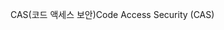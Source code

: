 <span data-ttu-id="e64c8-101">CAS(코드 액세스 보안)</span><span class="sxs-lookup"><span data-stu-id="e64c8-101">Code Access Security (CAS)</span></span>